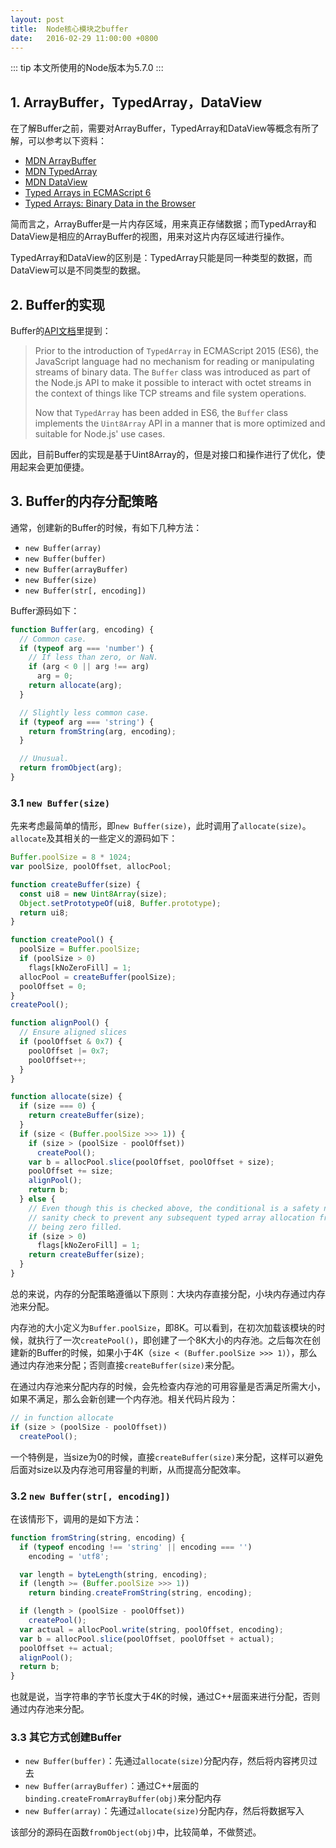 ```yaml
---
layout: post
title:  Node核心模块之buffer
date:   2016-02-29 11:00:00 +0800
---
```


::: tip
本文所使用的Node版本为5.7.0
:::

## 1. ArrayBuffer，TypedArray，DataView

在了解Buffer之前，需要对ArrayBuffer，TypedArray和DataView等概念有所了解，可以参考以下资料：

- [MDN ArrayBuffer](https://developer.mozilla.org/en-US/docs/Web/JavaScript/Reference/Global_Objects/ArrayBuffer)
- [MDN TypedArray](https://developer.mozilla.org/en-US/docs/Web/JavaScript/Reference/Global_Objects/TypedArray)
- [MDN DataView](https://developer.mozilla.org/en-US/docs/Web/JavaScript/Reference/Global_Objects/DataView)
- [Typed Arrays in ECMAScript 6](http://www.2ality.com/2015/09/typed-arrays.html)
- [Typed Arrays: Binary Data in the Browser](http://www.html5rocks.com/en/tutorials/webgl/typed_arrays/)

简而言之，ArrayBuffer是一片内存区域，用来真正存储数据；而TypedArray和DataView是相应的ArrayBuffer的视图，用来对这片内存区域进行操作。

TypedArray和DataView的区别是：TypedArray只能是同一种类型的数据，而DataView可以是不同类型的数据。

## 2. Buffer的实现

Buffer的[API文档](https://nodejs.org/dist/latest/docs/api/buffer.html)里提到：

> Prior to the introduction of `TypedArray` in ECMAScript 2015 (ES6), the JavaScript language had no mechanism for reading or manipulating streams of binary data. The `Buffer` class was introduced as part of the Node.js API to make it possible to interact with octet streams in the context of things like TCP streams and file system operations.
> 
> Now that `TypedArray` has been added in ES6, the `Buffer` class implements the `Uint8Array` API in a manner that is more optimized and suitable for Node.js' use cases.

因此，目前Buffer的实现是基于Uint8Array的，但是对接口和操作进行了优化，使用起来会更加便捷。

## 3. Buffer的内存分配策略

通常，创建新的Buffer的时候，有如下几种方法：

- `new Buffer(array)`
- `new Buffer(buffer)`
- `new Buffer(arrayBuffer)`
- `new Buffer(size)`
- `new Buffer(str[, encoding])`

Buffer源码如下：

```javascript
function Buffer(arg, encoding) {
  // Common case.
  if (typeof arg === 'number') {
    // If less than zero, or NaN.
    if (arg < 0 || arg !== arg)
      arg = 0;
    return allocate(arg);
  }

  // Slightly less common case.
  if (typeof arg === 'string') {
    return fromString(arg, encoding);
  }

  // Unusual.
  return fromObject(arg);
}
```

### 3.1 `new Buffer(size)`

先来考虑最简单的情形，即`new Buffer(size)`，此时调用了`allocate(size)`。`allocate`及其相关的一些定义的源码如下：

```javascript
Buffer.poolSize = 8 * 1024;
var poolSize, poolOffset, allocPool;

function createBuffer(size) {
  const ui8 = new Uint8Array(size);
  Object.setPrototypeOf(ui8, Buffer.prototype);
  return ui8;
}

function createPool() {
  poolSize = Buffer.poolSize;
  if (poolSize > 0)
    flags[kNoZeroFill] = 1;
  allocPool = createBuffer(poolSize);
  poolOffset = 0;
}
createPool();

function alignPool() {
  // Ensure aligned slices
  if (poolOffset & 0x7) {
    poolOffset |= 0x7;
    poolOffset++;
  }
}

function allocate(size) {
  if (size === 0) {
    return createBuffer(size);
  }
  if (size < (Buffer.poolSize >>> 1)) {
    if (size > (poolSize - poolOffset))
      createPool();
    var b = allocPool.slice(poolOffset, poolOffset + size);
    poolOffset += size;
    alignPool();
    return b;
  } else {
    // Even though this is checked above, the conditional is a safety net and
    // sanity check to prevent any subsequent typed array allocation from not
    // being zero filled.
    if (size > 0)
      flags[kNoZeroFill] = 1;
    return createBuffer(size);
  }
}
```

总的来说，内存的分配策略遵循以下原则：大块内存直接分配，小块内存通过内存池来分配。

内存池的大小定义为`Buffer.poolSize`，即8K。可以看到，在初次加载该模块的时候，就执行了一次`createPool()`，即创建了一个8K大小的内存池。之后每次在创建新的Buffer的时候，如果小于4K（`size < (Buffer.poolSize >>> 1)`），那么通过内存池来分配；否则直接`createBuffer(size)`来分配。

在通过内存池来分配内存的时候，会先检查内存池的可用容量是否满足所需大小，如果不满足，那么会新创建一个内存池。相关代码片段为：

```javascript
// in function allocate
if (size > (poolSize - poolOffset))
  createPool();
```

一个特例是，当size为0的时候，直接`createBuffer(size)`来分配，这样可以避免后面对size以及内存池可用容量的判断，从而提高分配效率。

### 3.2 `new Buffer(str[, encoding])`

在该情形下，调用的是如下方法：

```javascript
function fromString(string, encoding) {
  if (typeof encoding !== 'string' || encoding === '')
    encoding = 'utf8';

  var length = byteLength(string, encoding);
  if (length >= (Buffer.poolSize >>> 1))
    return binding.createFromString(string, encoding);

  if (length > (poolSize - poolOffset))
    createPool();
  var actual = allocPool.write(string, poolOffset, encoding);
  var b = allocPool.slice(poolOffset, poolOffset + actual);
  poolOffset += actual;
  alignPool();
  return b;
}
```

也就是说，当字符串的字节长度大于4K的时候，通过C++层面来进行分配，否则通过内存池来分配。

### 3.3 其它方式创建Buffer

- `new Buffer(buffer)`：先通过`allocate(size)`分配内存，然后将内容拷贝过去
- `new Buffer(arrayBuffer)`：通过C++层面的`binding.createFromArrayBuffer(obj)`来分配内存
- `new Buffer(array)`：先通过`allocate(size)`分配内存，然后将数据写入

该部分的源码在函数`fromObject(obj)`中，比较简单，不做赘述。
